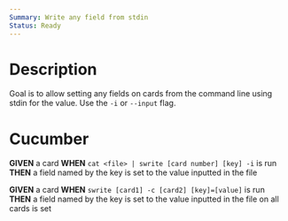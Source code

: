 ```yaml
---
Summary: Write any field from stdin
Status: Ready
---
```


# Description

Goal is to allow setting any fields on cards from the command line
using stdin for the value. Use the `-i` or `--input` flag.

# Cucumber

**GIVEN** a card
**WHEN** `cat <file> | swrite [card number] [key] -i` is run
**THEN** a field named by the key is set to the value inputted in the file

**GIVEN** a card
**WHEN** `swrite [card1] -c [card2] [key]=[value]` is run
**THEN** a field named by the key is set to the value inputted in the file on
all cards is set
